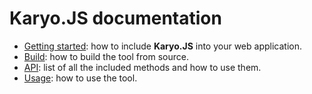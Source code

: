 # Karyo.JS documentation

- [Getting started](getting-started.md): how to include **Karyo.JS** into your web application.
- [Build](build.md): how to build the tool from source.
- [API](api.md): list of all the included methods and how to use them.
- [Usage](usage.md): how to use the tool.
